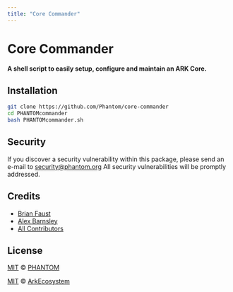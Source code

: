 ```yaml
---
title: "Core Commander"
---
```


# Core Commander

**A shell script to easily setup, configure and maintain an ARK Core.**

## Installation

```bash
git clone https://github.com/Phantom/core-commander
cd PHANTOMcommander
bash PHANTOMcommander.sh
```

## Security

If you discover a security vulnerability within this package, please send an e-mail to security@phantom.org All security vulnerabilities will be promptly addressed.

## Credits

- [Brian Faust](https://github.com/faustbrian)
- [Alex Barnsley](https://github.com/alexbarnsley)
- [All Contributors](./contributors)

## License

[MIT](LICENSE) © [PHANTOM](https://phantom.org)

[MIT](LICENSE) © [ArkEcosystem](https://ark.io)
